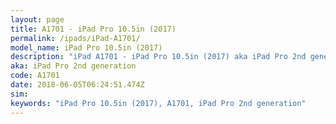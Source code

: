 ```yaml
---
layout: page
title: A1701 - iPad Pro 10.5in (2017)
permalink: /ipads/iPad-A1701/
model_name: iPad Pro 10.5in (2017)
description: "iPad A1701 - iPad Pro 10.5in (2017) aka iPad Pro 2nd generation. 3 Best compatible iPad cases, pens, chargers and keyboards."
aka: iPad Pro 2nd generation
code: A1701
date: 2018-06-05T06:24:51.474Z
sim: 
keywords: "iPad Pro 10.5in (2017), A1701, iPad Pro 2nd generation"
---
```

